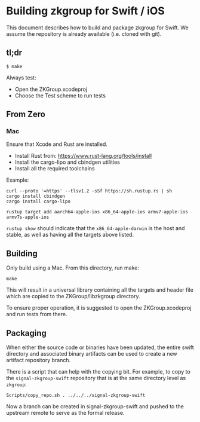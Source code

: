 # Building zkgroup for Swift / iOS
This document describes how to build and package zkgroup for Swift. We assume the repository is already available (i.e. cloned with git).

## tl;dr
```
$ make
```

Always test:
- Open the ZKGroup.xcodeproj
- Choose the Test scheme to run tests

## From Zero

### Mac
Ensure that Xcode and Rust are installed.

- Install Rust from: https://www.rust-lang.org/tools/install
- Install the cargo-lipo and cbindgen utilities
- Install all the required toolchains

Example:
```
curl --proto '=https' --tlsv1.2 -sSf https://sh.rustup.rs | sh
cargo install cbindgen
cargo install cargo-lipo

rustup target add aarch64-apple-ios x86_64-apple-ios armv7-apple-ios armv7s-apple-ios
```

`rustup show` should indicate that the `x86_64-apple-darwin` is the host and stable, as well as having all the targets above listed.

## Building
Only build using a Mac. From this directory, run make:
```
make
```
This will result in a universal library containing all the targets and header file which are copied to the ZKGroup/libzkgroup directory.

To ensure proper operation, it is suggested to open the ZKGroup.xcodeproj and run tests from there.

## Packaging
When either the source code or binaries have been updated, the entire swift directory and associated binary artifacts can be used to create a new artifact repository branch.

There is a script that can help with the copying bit. For example, to copy to the `signal-zkgroup-swift` repository that is at the same directory level as `zkgroup`:
```
Scripts/copy_repo.sh . ../../../signal-zkgroup-swift
```

Now a branch can be created in signal-zkgroup-swift and pushed to the upstream remote to serve as the formal release.
